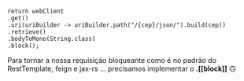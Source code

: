 ```
return webClient
.get()
.uri(uriBuilder -> uriBuilder.path("/{cep}/json/").build(cep))
.retrieve()
.bodyToMono(String.class)
.block();
```

Para tornar a nossa requisição bloqueante como é no padrão do RestTemplate, feign e jax-rs ... precisamos implementar o **.[[block]]** 🙃